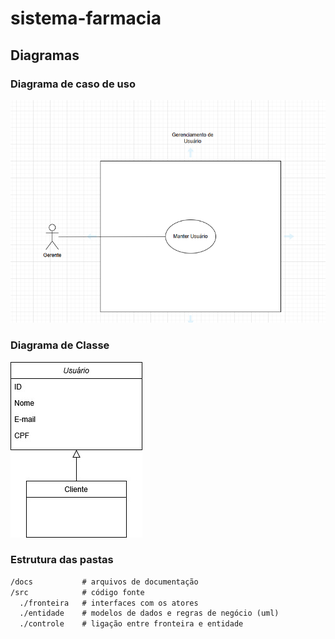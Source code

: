 # sistema-farmacia

## Diagramas

### Diagrama de caso de uso

!['Caso de Uso - Manter cliente'](./docs/DiagramaGerenciamentoDeUsuario.png)

### Diagrama de Classe

!['Diagrama de classe'](./docs/Diagrama%20de%20Classe.jpg)

### Estrutura das pastas

```txt
/docs           # arquivos de documentação
/src            # código fonte
  ./fronteira   # interfaces com os atores
  ./entidade    # modelos de dados e regras de negócio (uml)
  ./controle    # ligação entre fronteira e entidade
```